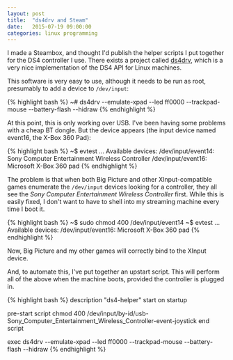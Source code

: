 ```yaml
---
layout: post
title:  "ds4drv and Steam"
date:   2015-07-19 09:00:00
categories: linux programming
---
```


I made a Steambox, and thought I'd publish the helper scripts I put together for the DS4 controller I use. There exists a project called [ds4drv], which is a very nice implementation of the DS4 API for Linux machines.

This software is very easy to use, although it needs to be run as root, presumably to add a device to `/dev/input`:

{% highlight bash %}
~# ds4drv --emulate-xpad --led ff0000 --trackpad-mouse --battery-flash --hidraw
{% endhighlight %}

At this point, this is only working over USB. I've been having some problems with a cheap BT dongle. But the device appears (the input device named event16, the X-Box 360 Pad):

{% highlight bash %}
~$ evtest
...
Available devices:
/dev/input/event14: Sony Computer Entertainment Wireless Controller
/dev/input/event16: Microsoft X-Box 360 pad
{% endhighlight %}

The problem is that when both Big Picture and other XInput-compatible games enumerate the `/dev/input` devices looking for a controller, they all see the *Sony Computer Entertainment Wireless Controller* first. While this is easily fixed, I don't want to have to shell into my streaming machine every time I boot it.

{% highlight bash %}
~$ sudo chmod 400 /dev/input/event14
~$ evtest
...
Available devices:
/dev/input/event16: Microsoft X-Box 360 pad
{% endhighlight %}

Now, Big Picture and my other games will correctly bind to the XInput device.

And, to automate this, I've put together an upstart script. This will perform all of the above when the machine boots, provided the controller is plugged in.

{% highlight bash %}
description "ds4-helper"
start on startup

pre-start script
  chmod 400 /dev/input/by-id/usb-Sony_Computer_Entertainment_Wireless_Controller-event-joystick
end script

exec ds4drv --emulate-xpad --led ff0000 --trackpad-mouse --battery-flash --hidraw
{% endhighlight %}

[ds4drv]: https://github.com/chrippa/ds4drv
